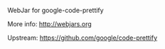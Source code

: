 WebJar for google-code-prettify

More info: http://webjars.org

Upstream: https://github.com/google/code-prettify
